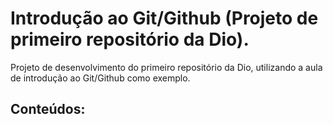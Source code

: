 # Introdução ao Git/Github (Projeto de primeiro repositório da Dio).
Projeto de desenvolvimento do primeiro repositório da Dio, utilizando a aula de introdução ao Git/Github como exemplo.
## Conteúdos:

